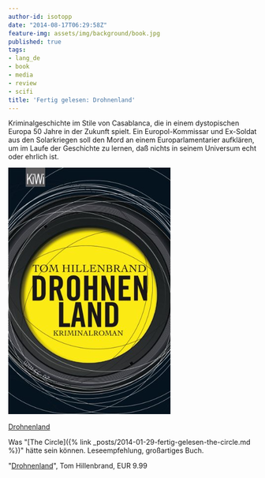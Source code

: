 ```yaml
---
author-id: isotopp
date: "2014-08-17T06:29:58Z"
feature-img: assets/img/background/book.jpg
published: true
tags:
- lang_de
- book
- media
- review
- scifi
title: 'Fertig gelesen: Drohnenland'
---
```

Kriminalgeschichte im Stile von Casablanca, die in einem dystopischen Europa 50 Jahre in der Zukunft spielt. Ein Europol-Kommissar und Ex-Soldat aus den Solarkriegen soll den Mord an einem Europarlamentarier aufklären, um im Laufe der Geschichte zu lernen, daß nichts in seinem Universum echt oder ehrlich ist.

[![](/uploads/2014/08/drohnenland.jpg)](https://www.amazon.de/Drohnenland-Kriminalroman-Tom-Hillenbrand-ebook/dp/B00GZCU598)

[Drohnenland](https://www.amazon.de/Drohnenland-Kriminalroman-Tom-Hillenbrand-ebook/dp/B00GZCU598)

Was "[The Circle]({% link _posts/2014-01-29-fertig-gelesen-the-circle.md %})" hätte sein können. Leseempfehlung, großartiges Buch.

"[Drohnenland](https://www.amazon.de/Drohnenland-Kriminalroman-Tom-Hillenbrand-ebook/dp/B00GZCU598)", Tom Hillenbrand, EUR 9.99
